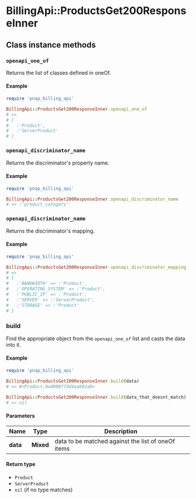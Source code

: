 # BillingApi::ProductsGet200ResponseInner

## Class instance methods

### `openapi_one_of`

Returns the list of classes defined in oneOf.

#### Example

```ruby
require 'pnap_billing_api'

BillingApi::ProductsGet200ResponseInner.openapi_one_of
# =>
# [
#   :'Product',
#   :'ServerProduct'
# ]
```

### `openapi_discriminator_name`

Returns the discriminator's property name.

#### Example

```ruby
require 'pnap_billing_api'

BillingApi::ProductsGet200ResponseInner.openapi_discriminator_name
# => :'product_category'
```

### `openapi_discriminator_name`

Returns the discriminator's mapping.

#### Example

```ruby
require 'pnap_billing_api'

BillingApi::ProductsGet200ResponseInner.openapi_discriminator_mapping
# =>
# {
#   :'BANDWIDTH' => :'Product',
#   :'OPERATING_SYSTEM' => :'Product',
#   :'PUBLIC_IP' => :'Product',
#   :'SERVER' => :'ServerProduct',
#   :'STORAGE' => :'Product'
# }
```

### build

Find the appropriate object from the `openapi_one_of` list and casts the data into it.

#### Example

```ruby
require 'pnap_billing_api'

BillingApi::ProductsGet200ResponseInner.build(data)
# => #<Product:0x00007fdd4aab02a0>

BillingApi::ProductsGet200ResponseInner.build(data_that_doesnt_match)
# => nil
```

#### Parameters

| Name | Type | Description |
| ---- | ---- | ----------- |
| **data** | **Mixed** | data to be matched against the list of oneOf items |

#### Return type

- `Product`
- `ServerProduct`
- `nil` (if no type matches)

